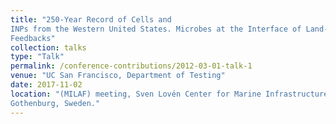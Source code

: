 ```yaml
---
title: "250-Year Record of Cells and
INPs from the Western United States. Microbes at the Interface of Land-Atmosphere
Feedbacks"
collection: talks
type: "Talk"
permalink: /conference-contributions/2012-03-01-talk-1
venue: "UC San Francisco, Department of Testing"
date: 2017-11-02
location: "(MILAF) meeting, Sven Lovén Center for Marine Infrastructure, University of
Gothenburg, Sweden."
---
```



